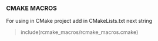 ### CMAKE MACROS 

For using in CMake project add in CMakeLists.txt next string 

> include(rcmake_macros/rcmake_macros.cmake)